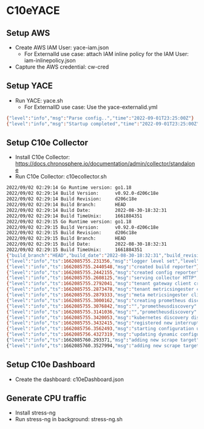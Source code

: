 # C10eYACE

## Setup AWS

- Create AWS IAM User: yace-iam.json
  - For ExternalId use case: attach IAM inline policy for the IAM User: iam-inlinepolicy.json
- Capture the AWS credential: cw-cred

## Setup YACE

- Run YACE: yace.sh
  - For ExternalID use case: Use the yace-externalid.yml

```bash
{"level":"info","msg":"Parse config..","time":"2022-09-01T23:25:00Z"}
{"level":"info","msg":"Startup completed","time":"2022-09-01T23:25:00Z"}
```

## Setup C10e Collector

- Install C10e Collector: https://docs.chronosphere.io/documentation/admin/collector/standalone
- Run C10e Collector: c10ecollector.sh

```bash
2022/09/02 02:29:14 Go Runtime version: go1.18
2022/09/02 02:29:14 Build Version:      v0.92.0-d206c18e
2022/09/02 02:29:14 Build Revision:     d206c18e
2022/09/02 02:29:14 Build Branch:       HEAD
2022/09/02 02:29:14 Build Date:         2022-08-30-18:32:31
2022/09/02 02:29:14 Build TimeUnix:     1661884351
2022/09/02 02:29:15 Go Runtime version: go1.18
2022/09/02 02:29:15 Build Version:      v0.92.0-d206c18e
2022/09/02 02:29:15 Build Revision:     d206c18e
2022/09/02 02:29:15 Build Branch:       HEAD
2022/09/02 02:29:15 Build Date:         2022-08-30-18:32:31
2022/09/02 02:29:15 Build TimeUnix:     1661884351
{"build_branch":"HEAD","build_date":"2022-08-30-18:32:31","build_revision":"d206c18e","build_time_unix":"1661884351","build_version":"v0.92.0-d206c18e","go_runtime_version":"go1.18"}
{"level":"info","ts":1662085755.231356,"msg":"logger level set","level":"info"}
{"level":"info","ts":1662085755.2440548,"msg":"created build reporter"}
{"level":"info","ts":1662085755.2442155,"msg":"created config reporter","collector-id":"b4eba28a-e482-4876-a24f-ed30727fdb8b"}
{"level":"info","ts":1662085755.2608125,"msg":"serving collector HTTP","listenAddress":"0.0.0.0:3030"}
{"level":"info","ts":1662085755.2792041,"msg":"tenant gateway client created"}
{"level":"info","ts":1662085755.2873478,"msg":"tenant metricsingester client created"}
{"level":"info","ts":1662085755.2879333,"msg":"meta metricsingester client created"}
{"level":"info","ts":1662085755.3000162,"msg":"creating prometheus discoverer"}
{"level":"info","ts":1662085755.3076842,"msg":"","prometheusdiscovery":{"level":"debug","msg":"Starting provider","provider":"static/0","subs":"[c10esap2022cloudwatch_exporter]"}}
{"level":"info","ts":1662085755.3141036,"msg":"","prometheusdiscovery":{"level":"debug","msg":"Discoverer channel closed","provider":"static/0"}}
{"level":"info","ts":1662085755.3420053,"msg":"kubernetes discovery disabled"}
{"level":"info","ts":1662085755.3432415,"msg":"registered new interrupt handler"}
{"level":"info","ts":1662085756.3562493,"msg":"starting configuration update loop","report_info":{"interval":30}}
{"level":"info","ts":1662085756.4327319,"msg":"updating dynamic configuration","report_info":{"updatedConfig":"legacy_metric_push_timeout:45 metric_push_timeout:<seconds:45 > sendMetricsType:true enable_open_metrics_support:true compression_format:SNAPPY max_pod_augmentation_age:2 "}}
{"level":"info","ts":1662085760.293371,"msg":"adding new scrape target","targetSetName":"self_scrape","targetHash":12540464998599900356,"targetLabels":"{instance=\"ip-172-31-28-165.ec2.internal\", job=\"self_scrape\", subdomain=\"demo-sandbox\"}","targetUrl":"http://0.0.0.0:3030/metrics-extended"}
{"level":"info","ts":1662085760.3527994,"msg":"adding new scrape target","targetSetName":"c10esap2022cloudwatch_exporter","targetHash":15981339231895640100,"targetLabels":"{instance=\"localhost:5000\", job=\"c10esap2022cloudwatch_exporter\", team=\"c10esap2022\"}","targetUrl":"http://localhost:5000/metrics"}
```

## Setup C10e Dashboard

- Create the dashboard: c10eDashboard.json


## Generate CPU traffic

- Install stress-ng
- Run stress-ng in background: stress-ng.sh


